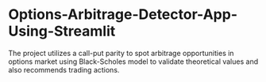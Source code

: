 # Options-Arbitrage-Detector-App-Using-Streamlit
The project utilizes a call-put parity to spot arbitrage opportunities in options market using Black-Scholes model to validate theoretical values and also recommends trading actions.
